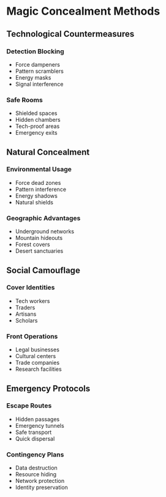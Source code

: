 # Magic Concealment Methods

## Technological Countermeasures

### Detection Blocking
- Force dampeners
- Pattern scramblers
- Energy masks
- Signal interference

### Safe Rooms
- Shielded spaces
- Hidden chambers
- Tech-proof areas
- Emergency exits

## Natural Concealment

### Environmental Usage
- Force dead zones
- Pattern interference
- Energy shadows
- Natural shields

### Geographic Advantages
- Underground networks
- Mountain hideouts
- Forest covers
- Desert sanctuaries

## Social Camouflage

### Cover Identities
- Tech workers
- Traders
- Artisans
- Scholars

### Front Operations
- Legal businesses
- Cultural centers
- Trade companies
- Research facilities

## Emergency Protocols

### Escape Routes
- Hidden passages
- Emergency tunnels
- Safe transport
- Quick dispersal

### Contingency Plans
- Data destruction
- Resource hiding
- Network protection
- Identity preservation
